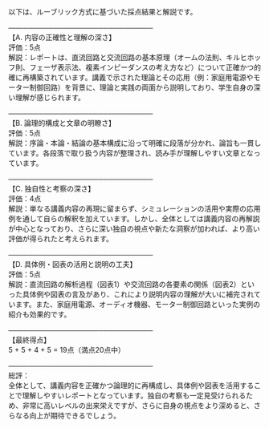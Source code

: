 以下は、ルーブリック方式に基づいた採点結果と解説です。

─────────────────────────────  
【A. 内容の正確性と理解の深さ】  
評価：5点  
解説：レポートは、直流回路と交流回路の基本原理（オームの法則、キルヒホッフ則、フェーザ表示法、複素インピーダンスの考え方など）について正確かつ的確に再構築されています。講義で示された理論とその応用（例：家庭用電源やモーター制御回路）を背景に、理論と実践の両面から説明しており、学生自身の深い理解が感じられます。

─────────────────────────────  
【B. 論理的構成と文章の明瞭さ】  
評価：5点  
解説：序論・本論・結論の基本構成に沿って明確に段落が分かれ、論旨も一貫しています。各段落で取り扱う内容が整理され、読み手が理解しやすい文章となっています。

─────────────────────────────  
【C. 独自性と考察の深さ】  
評価：4点  
解説：単なる講義内容の再現に留まらず、シミュレーションの活用や実際の応用例を通して自らの解釈を加えています。しかし、全体としては講義内容の再解説が中心となっており、さらに深い独自の視点や新たな洞察が加われば、より高い評価が得られたと考えられます。

─────────────────────────────  
【D. 具体例・図表の活用と説明の工夫】  
評価：5点  
解説：直流回路の解析過程（図表1）や交流回路の各要素の関係（図表2）といった具体例や図表の言及があり、これにより説明内容の理解が大いに補完されています。また、家庭用電源、オーディオ機器、モーター制御回路といった実例の紹介も効果的です。

─────────────────────────────  
【最終得点】  
5 + 5 + 4 + 5 = 19点（満点20点中）

─────────────────────────────  
総評：  
全体として、講義内容を正確かつ論理的に再構成し、具体例や図表を活用することで理解しやすいレポートとなっています。独自の考察も一定見受けられるため、非常に高いレベルの出来栄えですが、さらに自身の視点をより深めると、さらなる向上が期待できるでしょう。